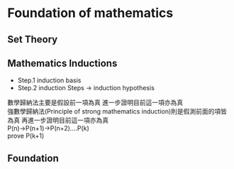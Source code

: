 # Foundation of mathematics

## Set Theory

## Mathematics Inductions

- Step.1 induction basis
- Step.2 induction Steps -> induction hypothesis

數學歸納法主要是假設前一項為真 進一步證明目前這一項亦為真  
強數學歸納法(Principle of strong mathematics induction)則是假測前面的項皆為真 再進一步證明目前這一項亦為真  
P(n)->P(n+1)->P(n+2)....P(k)  
prove P(k+1)

## Foundation
